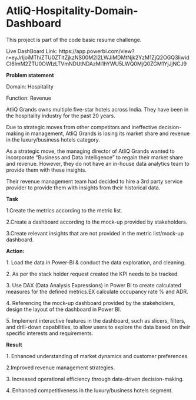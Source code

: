 # AtliQ-Hospitality-Domain-Dashboard
<p>This project is part of the code basic resume challenge.</p>
<p>Live DashBoard Link: https://app.powerbi.com/view?r=eyJrIjoiMThiZTU0ZTItZjkzNS00M2I2LWJiMDMtNjk2YzM1ZjQ2OGQ3IiwidCI6ImM2ZTU0OWIzLTVmNDUtNDAzMi1hYWU5LWQ0MjQ0ZGM1YjJjNCJ9</p>

<p><b>Problem statement</b></p>
<p>Domain:  Hospitality </p>      <p>Function: Revenue</p>
<p>AtliQ Grands owns multiple five-star hotels across India. They have been in the hospitality industry for the past 20 years. </p>
<p>Due to strategic moves from other competitors and ineffective decision-making in management, AtliQ Grands is losing its market share and revenue in the luxury/business hotels category.</p>
 <p>As a strategic move, the managing director of AtliQ Grands wanted to incorporate “Business and Data Intelligence” to regain their market share and revenue. However, they do not have an in-house data analytics team to provide them with these insights.</p>
<p>Their revenue management team had decided to hire a 3rd party service provider to provide them with insights from their historical data.</p>

<p><b>Task</b></p>
<p>1.Create the metrics according to the metric list.</p>
<p>2.Create a dashboard according to the mock-up provided by stakeholders.</p>
<p>3.Create relevant insights that are not provided in the metric list/mock-up dashboard.</p>

<p><b>Action:</b></p>
<p>1. Load the data in Power-BI & conduct the data exploration, and cleaning.</p>
<p>2. As per the stack holder request created the KPI needs to be tracked.</p>
<p>3. Use DAX (Data Analysis Expressions) in Power BI to create calculated measures for the defined metrics.EX calculate occupancy rate % and ADR.</p>
<p>4. Referencing the mock-up dashboard provided by the stakeholders, design the layout of the dashboard in Power BI.</p>
<p>5. Implement interactive features in the dashboard, such as slicers, filters, and drill-down capabilities, to allow users to explore the data based on their specific interests and requirements.</p>

<p><b>Result</b></p>
<p>1. Enhanced understanding of market dynamics and customer preferences.</p>
<p>2.Improved revenue management strategies.</p>
<p>3. Increased operational efficiency through data-driven decision-making.</p>
<p>4. Enhanced competitiveness in the luxury/business hotels segment.</p>
